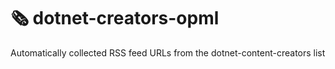 # 🗞️ dotnet-creators-opml

Automatically collected RSS feed URLs from the dotnet-content-creators list
